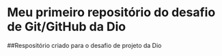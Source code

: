 # Meu primeiro repositório do desafio de Git/GitHub da Dio

##Respositório criado para o desafio de projeto da Dio
